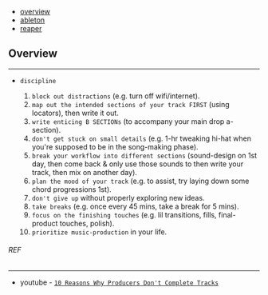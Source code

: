 * [overview](#overview)
* [ableton](./ableton)
* [reaper](./reaper)

## Overview <a name="overview"></a>

---

* `discipline`

	1. `block out distractions` (e.g. turn off wifi/internet).
	2. `map out the intended sections of your track FIRST` (using locators), then write it out.
	3. `write enticing B SECTIONs` (to accompany your main drop a-section).
	4. `don't get stuck on small details` (e.g. 1-hr tweaking hi-hat when you're supposed to be in the song-making phase).
	5. `break your workflow into different sections` (sound-design on 1st day, then come back & only use those sounds to then write your track, then mix on another day).
	6. `plan the mood of your track` (e.g. to assist, try laying down some chord progressions 1st).
	7. `don't give up` without properly exploring new ideas.
	8. `take breaks` (e.g. once every 45 mins, take a break for 5 mins).
	9. `focus on the finishing touches` (e.g. lil transitions, fills, final-product touches, polish).
	10. `prioritize music-production` in your life.

###### REF

---

* youtube - [`10 Reasons Why Producers Don't Complete Tracks`](https://www.youtube.com/watch?v=fII7j1Z81t0)